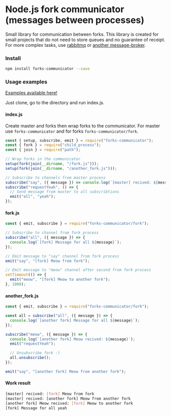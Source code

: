 # Node.js fork communicator (messages between processes)

Small library for communication between forks. This library is created for small projects that do not need to store queues and no guarantee of receipt. For more complex tasks, use [rabbitmq](https://www.rabbitmq.com/) or [another message-broker](https://stackshare.io/rabbitmq/alternatives).

### Install

```bash
npm install forks-communicator --save
```

### Usage examples

[Examples available here!](https://github.com/hinex/node-forks-communicator/blob/master/example)

Just clone, go to the directory and run index.js.

#### index.js

Create master and forks then wrap forks to the communicator. For master use `forks-communicator` and for forks `forks-communicator/fork`.

```js
const { setup, subscribe, emit } = require("forks-communicator");
const { fork } = require("child_process");
const { join } = require("path");

// Wrap forks in the communicator
setup(fork(join(__dirname, "/fork.js")));
setup(fork(join(__dirname, "/another_fork.js")));

// Subscribe to channels from master process
subscribe("say", ({ message }) => console.log(`[master] recived: ${message}`));
subscribe("requestYeah", () => {
  // Send message from master to all subscribtions
  emit("all", "yeah");
});
```

#### fork.js

```js
const { emit, subscribe } = require("forks-communicator/fork");

// Subscribe to channel from fork process
subscribe("all", ({ message }) => {
  console.log(`[fork] Message for all ${message}`);
});

// Emit message to "say" channel from fork process
emit("say", "[fork] Meow from fork");

// Emit message to "meow" channel after second from fork process
setTimeout(() => {
  emit("meow", "[fork] Meow to another fork");
}, 1000);
```

#### another_fork.js

```js
const { emit, subscribe } = require("forks-communicator/fork");

const all = subscribe("all", ({ message }) => {
  console.log(`[another fork] Message for all ${message}`);
});

subscribe("meow", ({ message }) => {
  console.log(`[another fork] Meow recived: ${message}`);
  emit("requestYeah");

  // Unsubscribe fork :)
  all.unsubscribe();
});

emit("say", "[another fork] Meow from another fork");
```

#### Work result

```bash
[master] recived: [fork] Meow from fork
[master] recived: [another fork] Meow from another fork
[another fork] Meow recived: [fork] Meow to another fork
[fork] Message for all yeah
```
